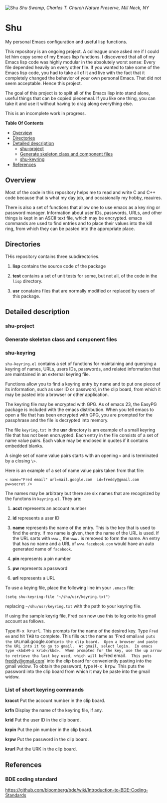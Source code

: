 ![Shu](https://raw.github.com/codesinger/shu/master/doc/shu-2011-l.png)
*Shu Swamp, Charles T. Church Nature Preserve, Mill Neck, NY*
# Shu #
My personal Emacs configuration and useful lisp functions.

This repository is an ongoing project.  A colleague once asked me if I could let him
copy some of my Emacs lisp functions.  I discovered that all of my Emacs lisp code
was highly modular in the absolutely worst sense: Every file depended heavily on every
other file.  If you wanted to take some of the Emacs lisp code, you had to take all
of it and live with the fact that it completely changed the behavior of your own
personal Emacs.  That did not seem acceptable.  Hence this project.

The goal of this project is to split all of the Emacs lisp into stand alone, useful
things that can be copied piecemeal.  If you like one thing, you can take it and use
it without having to drag along everything else.

This is an incomplete work in progress.


**Table Of Contents**

* [Overview](#overview)
* [Directories](#directories)
* [Detailed description](#detaileddescription)
  * [shu-project](#shu-project)
  * [Generate skeleton class and component files](#generatedcode)
  * [shu-keyring](#shu-keyring)
* [References](#references)


## Overview ##

Most of the code in this repository helps me to read and write C and C++ code
because that is what my day job, and occasionally my hobby, reauires.

There is also a set of functions that allow one to use emacs as a key ring or
password manager.  Information about user IDs, passwords, URLs, and other things is
kept in an ASCII text file, which may be encrypted.  emacs commands are used to find
entries and to place their values into the kill ring, from which they can be pasted
into the appropriate place.

## Directories ##

THis repository contains three subdirectories.

 1. **lisp** contains the source code of the package

 2. **test** contains a set of unit tests for some, but not all, of the code in the
   `lisp` directory.

 3. **usr** conatains files that are normally modified or replaced by users of this
   package.



## Detailed description <a name=detaileddescription></a>


### shu-project ###



### Generate skeleton class and component files <a name=generatecode></a>



### shu-keyring ###

`shu-keyring.el` contains a set of functions for maintaining and querying a keyring of
names, URLs, users IDs, passwords, and related information that are maintained in an
external keyring file.

Functions allow you to find a keyring entry by name and to put one piece of its
information, such as user ID or password, in the clip board, from which it may be
pasted into a browser or other application.

The keyring file may be encrypted with GPG.  As of emacs 23, the EasyPG package is
included with the emacs distribution.  When you tell emacs to open a file that has
been encrypted with GPG, you are prompted for the passphrase and the file is
decrypted into memory.

The file `keyring.txt` in the **usr** directory is am example of a small keyring
file that has not been encruypted.  Each entry in the file consists of a set of name
value pairs.  Each value may be enclosed in quotes if it contains embedded blanks.

A single set of name value pairs starts with an opening `<` and is terminated by a
closing `\>`.

Here is an example of a set of name value pairs taken from that file:

```
< name="Fred email" url=mail.google.com  id=freddy@gmail.com  pw=secret />
```

The names may be arbitrary but there are six names that are recognized by the
functons in `keyring.el`.  They are:

 1. **acct** represents an account number

 2. **id** represents a user ID

 3. **name** represents the name of the entry.  This is the key that is used to find
    the entry.  If mo name is given, then the name of the URL is used.  If the URL
    sarts with `www.`, the `www.` is removed to form the name.  An entry that has no
    name and a URL of `www.facebook.com` would have an auto generated name of `facebook`.

 4. **pin** represents a pin number

 5. **pw** represents a password

 6. **url** represents a URL

To use a keying file, place the following line im your `.emacs` file:

```
(setq shu-keyring-file "~/shu/usr/keyring.txt")
```

replacing `~/shu/usr/keyring.txt` with the path to your keyring file.

If using the sample keyrig file,
Fred can now use this to log onto his gmail account as follows.

Type <kbd>M-x krurl</kbd>.  This prompts for the name of the desired key.  Type
`Fred em` and hit <kbd>TAB</kbd> to complete.  This fills out the name as 'Fred
email` and puts the URL `mail.google.com` into the clip board.  Open a browser and
paste the URL into it to go to gmail.  At gmail, select login.  In emacs type <kbd>M-x
krid</kbd>.  When prompted for the key, use the up arrow to retrieve tha last key
used, which will be `Fred email`.  This puts `freddy@gmail.com` into the clip board
for conveniently pasting into the gmail widow.  To obtain the password, type <kbd>M-x
krpw</kbd>.  This puts the password into the clip board from which it may be paste
into the gmail widow.


### List of short keyring commands ###

**kracct** Put the account number in the clip board.

**krfn** Display the name of the keyring file, if any.

**krid** Put the user ID in the clip board.

**krpin** Put the pin number in the clip board.

**krpw** Put the password in the clip board.

**krurl** Put the URK in the clip board.



## References ##


### BDE coding standard ###


<https://github.com/bloomberg/bde/wiki/Introduction-to-BDE-Coding-Standards>
